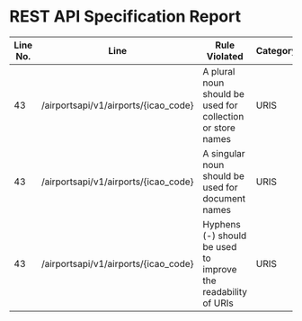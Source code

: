 REST API Specification Report
=============================
| Line No. | Line                                 | Rule Violated                                                 | Category | Severity | Rule Type | Software Quality Attributes    | Improvement Suggestion                                 |
| -------- | ------------------------------------ | ------------------------------------------------------------- | -------- | -------- | --------- | ------------------------------ | ------------------------------------------------------ |
| 43       | /airportsapi/v1/airports/{icao_code} | A plural noun should be used for collection or store names    | URIS     | ERROR    | STATIC    | USABILITY, MAINTAINABILITY     | Use plural nouns for collection or store names         |
| 43       | /airportsapi/v1/airports/{icao_code} | A singular noun should be used for document names             | URIS     | ERROR    | STATIC    | USABILITY, MAINTAINABILITY     | Use singular nouns for document names                  |
| 43       | /airportsapi/v1/airports/{icao_code} | Hyphens (-) should be used to improve the readability of URIs | URIS     | ERROR    | STATIC    | COMPATIBILITY, MAINTAINABILITY | Use hyphens to improve the readability of the segments |